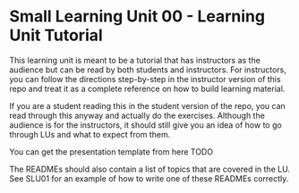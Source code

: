# Small Learning Unit 00 - Learning Unit Tutorial

This learning unit is meant to be a tutorial that has instructors as the audience but can be read by both students
and instructors. For instructors, you can follow the directions step-by-step in the instructor version of this
repo and treat it as a complete reference on how to build learning material.

If you are a student reading this in the student version of the repo, you can read through this anyway and
actually do the exercises. Although the audience is for the instructors, it should still give you an idea of
how to go through LUs and what to expect from them.

You can get the presentation template from here TODO

The READMEs should also contain a list of topics that are covered in the LU. See SLU01 for an example of how to 
write one of these READMEs correctly.
